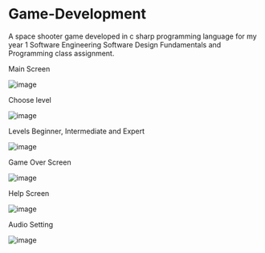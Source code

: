 # Game-Development
A space shooter game developed in c sharp programming language for my year 1 Software Engineering Software Design Fundamentals and Programming class assignment.

Main Screen

![image](https://user-images.githubusercontent.com/56188746/122462432-a2b1cb80-cfc5-11eb-93a4-24541b3b30a4.png)


Choose level

![image](https://user-images.githubusercontent.com/56188746/122462519-be1cd680-cfc5-11eb-9cf2-abad1805b844.png)


 Levels Beginner, Intermediate and Expert
 
 ![image](https://user-images.githubusercontent.com/56188746/122462574-d42a9700-cfc5-11eb-827f-3da9bb32d0c6.png)


 Game Over Screen
 
 ![image](https://user-images.githubusercontent.com/56188746/122462671-e99fc100-cfc5-11eb-9544-545639c10666.png)


Help Screen

![image](https://user-images.githubusercontent.com/56188746/122462731-fc19fa80-cfc5-11eb-972a-acf4ac4e610e.png)


Audio Setting

![image](https://user-images.githubusercontent.com/56188746/122462792-13f17e80-cfc6-11eb-9170-d38694ddd716.png)



